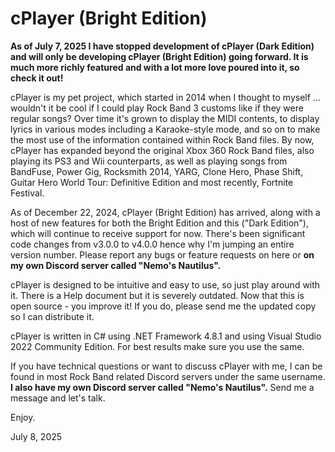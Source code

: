 # cPlayer (Bright Edition)

**As of July 7, 2025 I have stopped development of cPlayer (Dark Edition) and will only be developing cPlayer (Bright Edition) going forward. It is much more richly featured and with a lot more love poured into it, so check it out!**

cPlayer is my pet project, which started in 2014 when I thought to myself ... wouldn't it be cool if I could play Rock Band 3 customs like if they were regular songs?
Over time it's grown to display the MIDI contents, to display lyrics in various modes including a Karaoke-style mode, and so on to make the most use of the information contained within Rock Band files.
By now, cPlayer has expanded beyond the original Xbox 360 Rock Band files, also playing its PS3 and Wii counterparts, as well as playing songs from BandFuse, Power Gig, Rocksmith 2014, YARG, Clone Hero, Phase Shift, Guitar Hero World Tour: Definitive Edition and most recently, Fortnite Festival.

As of December 22, 2024, cPlayer (Bright Edition) has arrived, along with a host of new features for both the Bright Edition and this ("Dark Edition"), which will continue to receive support for now.
There's been significant code changes from v3.0.0 to v4.0.0 hence why I'm jumping an entire version number. Please report any bugs or feature requests on here or **on my own Discord server called "Nemo's Nautilus".**

cPlayer is designed to be intuitive and easy to use, so just play around with it. There is a Help document but it is severely outdated. Now that this is open source - you improve it! If you do, please send me the updated copy so I can distribute it.

cPlayer is written in C# using .NET Framework 4.8.1 and using Visual Studio 2022 Community Edition. For best results make sure you use the same.

If you have technical questions or want to discuss cPlayer with me, I can be found in most Rock Band related Discord servers under the same username. **I also have my own Discord server called "Nemo's Nautilus".** Send me a message and let's talk.

Enjoy.

July 8, 2025
